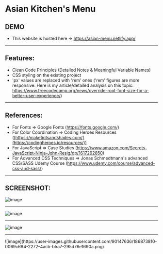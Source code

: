 
# Asian Kitchen's Menu

## DEMO
- This website is hosted here => https://asian-menu.netlify.app/


<hr>

## Features:
- Clean Code Principles (Detailed Notes & Meaningful Variable Names)
- CSS styling on the existing project
- 'px' values are replaced with 'rem' ones
('rem' figures are more responsive. Here is my article/detailed analysis on this topic: https://www.freecodecamp.org/news/override-root-font-size-for-a-better-user-experience/)


<hr>

## References:
- For Fonts => Google Fonts (https://fonts.google.com/)
- For Color Coordination => Coding Heroes Resources ([https://maketintsandshades.com/](https://codingheroes.io/resources/))
- For JavaScript => Case Studies (https://www.amazon.com/Secrets-JavaScript-Ninja-John-Resig/dp/1617292850)
- For Advanced CSS Techniques => Jonas Schmedtmann's advanced CSS/SASS Udemy Course (https://www.udemy.com/course/advanced-css-and-sass/)

<hr>

## SCREENSHOT:

![image](https://user-images.githubusercontent.com/90147636/186873373-b86d4dca-6aa6-4d40-bc4d-638d3e304fdd.png)

<hr>

![image](https://user-images.githubusercontent.com/90147636/186873562-0ca13751-3d2c-4b72-bd81-33ad63a80be9.png)

<hr>

![image](https://user-images.githubusercontent.com/90147636/186873604-7ab3a0ec-bd6b-4379-a26f-b031d76d2fbf.png)



<hr>
![image](https://user-images.githubusercontent.com/90147636/186873810-0069c694-2272-4acb-b5a7-295d76e1690a.png)







